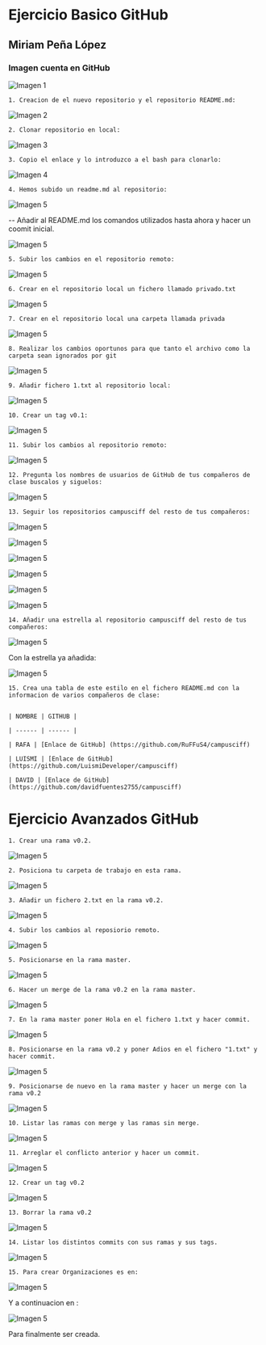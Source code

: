 
# Ejercicio Basico GitHub 

## Miriam Peña López

### Imagen cuenta en GitHub


![Imagen 1](http://imgfz.com/i/hDuaFA8.png)

	1. Creacion de el nuevo repositorio y el repositorio README.md:

![Imagen 2](http://imgfz.com/i/8qZFae0.png)

	2. Clonar repositorio en local:

![Imagen 3](http://imgfz.com/i/dtsHE4x.png)

	3. Copio el enlace y lo introduzco a el bash para clonarlo:

![Imagen 4](https://imgur.com/3aqCKwJ.png)

	4. Hemos subido un readme.md al repositorio:

![Imagen 5](https://imgur.com/MijEHJW.png)


-- Añadir al README.md los comandos utilizados hasta ahora y hacer un coomit inicial.

![Imagen 5](https://imgur.com/0hWy2RZ.png)

	5. Subir los cambios en el repositorio remoto:

![Imagen 5](https://imgur.com/3kaapEW.png)


	6. Crear en el repositorio local un fichero llamado privado.txt


![Imagen 5](https://imgur.com/z1Jn9vx.png)


	7. Crear en el repositorio local una carpeta llamada privada


![Imagen 5](https://imgur.com/L0EWuML.png)


	8. Realizar los cambios oportunos para que tanto el archivo como la carpeta sean ignorados por git

![Imagen 5](https://imgur.com/p2AcTkT.png)

	9. Añadir fichero 1.txt al repositorio local:

![Imagen 5](https://imgur.com/WACgFR4.png)

	10. Crear un tag v0.1:

![Imagen 5](https://imgur.com/fKTBZf7.png)

	11. Subir los cambios al repositorio remoto:

![Imagen 5](https://imgur.com/vR2EiKh.png)

	12. Pregunta los nombres de usuarios de GitHub de tus compañeros de clase buscalos y siguelos:

![Imagen 5](https://imgur.com/EVBxxtX.png)

	13. Seguir los repositorios campusciff del resto de tus compañeros:

![Imagen 5](https://imgur.com/o2nldSw.png)

![Imagen 5](https://imgur.com/CWCWfOk.png)

![Imagen 5](https://imgur.com/20POe1e.png)

![Imagen 5](https://imgur.com/fSQgjsA.png)

![Imagen 5](https://imgur.com/svZkHen.png)

![Imagen 5](https://imgur.com/XHkl1XU.png)

	14. Añadir una estrella al repositorio campusciff del resto de tus compañeros:

![Imagen 5](https://imgur.com/5Xo5W4S.png)

Con la estrella ya añadida:

![Imagen 5](https://imgur.com/AtResob.png)

	15. Crea una tabla de este estilo en el fichero README.md con la informacion de varios compañeros de clase:


	| NOMBRE | GITHUB |

	| ------ | ------ |

	| RAFA | [Enlace de GitHub] (https://github.com/RuFFuS4/campusciff)

	| LUISMI | [Enlace de GitHub] (https://github.com/LuismiDeveloper/campusciff)

	| DAVID | [Enlace de GitHub] (https://github.com/davidfuentes2755/campusciff)




# Ejercicio Avanzados GitHub 

	1. Crear una rama v0.2.

![Imagen 5](https://imgur.com/eUlZ8OK.png)

	2. Posiciona tu carpeta de trabajo en esta rama.

![Imagen 5](https://imgur.com/GaNorJs.png)

	3. Añadir un fichero 2.txt en la rama v0.2.

![Imagen 5](https://imgur.com/Pk320oP.png)

	4. Subir los cambios al reposiorio remoto.

![Imagen 5](https://imgur.com/lMyTCOp.png)

	5. Posicionarse en la rama master.

![Imagen 5](https://imgur.com/DWH3UX2.png)

	6. Hacer un merge de la rama v0.2 en la rama master.

![Imagen 5](https://imgur.com/gHonk4g.png)

	7. En la rama master poner Hola en el fichero 1.txt y hacer commit.

![Imagen 5](https://imgur.com/DrY9cfX.png)

	8. Posicionarse en la rama v0.2 y poner Adios en el fichero "1.txt" y hacer commit.

![Imagen 5](https://imgur.com/RxgsZdT.png)

	9. Posicionarse de nuevo en la rama master y hacer un merge con la rama v0.2

![Imagen 5](https://imgur.com/YRllSfI.png)

	10. Listar las ramas con merge y las ramas sin merge.

![Imagen 5](https://imgur.com/CuCrnak.png)

	11. Arreglar el conflicto anterior y hacer un commit.

![Imagen 5](https://imgur.com/kEwsJV7.png)

	12. Crear un tag v0.2

![Imagen 5](https://imgur.com/jvGEtdI.png)

	13. Borrar la rama v0.2

![Imagen 5](https://imgur.com/P0iIZYg.png)

	14. Listar los distintos commits con sus ramas y sus tags.

![Imagen 5](https://imgur.com/zyVUwPL.png)

	15. Para crear Organizaciones es en:

![Imagen 5](https://imgur.com/wHNw1OH.png)

Y a continuacion en :

![Imagen 5](https://imgur.com/oIPYMUp.png)

Para finalmente ser creada.




